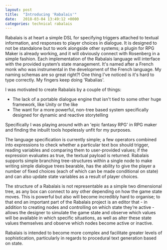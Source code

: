 ```yaml
---
layout: post
title:  "Introducing 'Rabalais'"
date:   2018-03-04 13:49:12 +0000
categories: technical rabalais
---
```

Rabalais is at heart a simple DSL for specifying triggers attached to textual information, and responses to player choices 
in dialogue. It is designed to not be standalone but to work alongside other systems; a plugin for RPG Maker is already 
working, and it will obviously connect with Rosenberg in a simple fashion. Each implementation of the Rabalais language 
will interface with the provided system’s state management. It's named after a French monk who was instrumental in
the development of the French language. My naming schemas are so great right?! One thing I've noticed is it's hard to
type correctly. My fingers keep doing 'Rabalias'.

I was motivated to create Rabalais by a couple of things:
- The lack of a portable dialogue engine that isn't tied to some other huge framework, like Unity or the like
- The want for a more powerful, non-tree based system specifically designed for dynamic and reactive storytelling

Specifically I was playing around with an 'epic fantasy RPG' in RPG maker and finding the inbuilt tools hopelessly
unfit for my purposes.

The language specification is currently simple; a few operators combined into expressions to check whether a particular 
text box should trigger, reading variables and comparing them to user-provided values; if the expression evaluates as 
true, the textual payload is returned. Rabalais supports simple branching tree-structures within a single node to make 
writing simple dialogue trees bearable, has the ability to give the player a number of fixed choices (each of which can 
be made conditional on state) and can also update state variables as a result of player choices.

The structure of a Rabalais is not representable as a simple two dimensional tree, as any box can connect to any other 
depending on how the game state moves. This is powerful but also will become incredibly hard to organise; to that end an 
important part of the Rabalais project is an editor that - in addition to creating nodes and controlling on which state 
they’re active - allows the designer to simulate the game state and observe which values will be available in which specific 
situations, as well as alter these state values themselves and observe which nodes become active or inactive.

Rabalais is intended to become more complex and facilitate greater levels of sophistication, particularly in regards to 
procedural text generation based on state.
